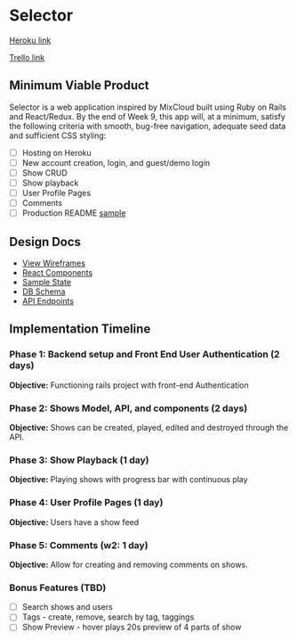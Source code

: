 # Selector

[Heroku link][heroku]

[Trello link][trello]

[heroku]: https://www.heroku.com/
[trello]: https://trello.com/b/JJJEV2XT/selector

## Minimum Viable Product

Selector is a web application inspired by MixCloud built using Ruby on Rails and React/Redux. By the end of Week 9, this app will, at a minimum, satisfy the following criteria with smooth, bug-free navigation, adequate seed data and sufficient CSS styling:

- [ ] Hosting on Heroku
- [ ] New account creation, login, and guest/demo login
- [ ] Show CRUD
- [ ] Show playback
- [ ] User Profile Pages
- [ ] Comments
- [ ] Production README [sample](docs/production_readme.md)

## Design Docs
* [View Wireframes][wireframes]
* [React Components][components]
* [Sample State][state]
* [DB Schema][schema]
* [API Endpoints][api]

[wireframes]: ./wireframes/
[components]: ./component-hierarchy.md
[state]: ./sample-state.md
[schema]: ./schema.md
[api]: ./api-endpoints.md

## Implementation Timeline

### Phase 1: Backend setup and Front End User Authentication (2 days)

**Objective:** Functioning rails project with front-end Authentication

### Phase 2: Shows Model, API, and components (2 days)

**Objective:** Shows can be created, played, edited and destroyed through the API.

### Phase 3: Show Playback (1 day)

**Objective:** Playing shows with progress bar with continuous play

### Phase 4: User Profile Pages (1 day)

**Objective:** Users have a show feed

### Phase 5: Comments (w2: 1 day)

**Objective:** Allow for creating and removing comments on shows.

### Bonus Features (TBD)
- [ ] Search shows and users
- [ ] Tags - create, remove, search by tag, taggings
- [ ] Show Preview - hover plays 20s preview of 4 parts of show
